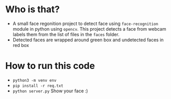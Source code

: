 # Who is that?
- A small face regonition project to detect face using `face-recognition` module in python using `opencv`. This project detects a face from webcam labels them from the list of files in the `faces` folder.
- Detected faces are wrapped around green box and undetected faces in red box

# How to run this code
- `python3 -m venv env`
- `pip install -r req.txt`
- `python server.py`
Show your face :)
